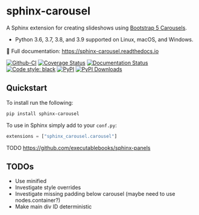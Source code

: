 # sphinx-carousel

A Sphinx extension for creating slideshows using
[Bootstrap 5 Carousels](https://getbootstrap.com/docs/5.1/components/carousel/).

* Python 3.6, 3.7, 3.8, and 3.9 supported on Linux, macOS, and Windows.

📖 Full documentation: https://sphinx-carousel.readthedocs.io

[![Github-CI][github-ci]][github-link]
[![Coverage Status][codecov-badge]][codecov-link]
[![Documentation Status][rtd-badge]][rtd-link]
[![Code style: black][black-badge]][black-link]
[![PyPI][pypi-badge]][pypi-link]
[![PyPI Downloads][pypi-dl-badge]][pypi-dl-link]

[github-ci]: https://github.com/Robpol86/sphinx-carousel/actions/workflows/ci.yml/badge.svg?branch=main
[github-link]: https://github.com/Robpol86/sphinx-carousel/actions/workflows/ci.yml
[codecov-badge]: https://codecov.io/gh/Robpol86/sphinx-carousel/branch/main/graph/badge.svg
[codecov-link]: https://codecov.io/gh/Robpol86/sphinx-carousel
[rtd-badge]: https://readthedocs.org/projects/sphinx-carousel/badge/?version=latest
[rtd-link]: https://sphinx-carousel.readthedocs.io/en/latest/?badge=latest
[black-badge]: https://img.shields.io/badge/code%20style-black-000000.svg
[black-link]: https://github.com/ambv/black
[pypi-badge]: https://img.shields.io/pypi/v/sphinx-carousel.svg
[pypi-link]: https://pypi.org/project/sphinx-carousel
[pypi-dl-badge]: https://img.shields.io/pypi/dw/sphinx-carousel?label=pypi%20downloads
[pypi-dl-link]: https://pypistats.org/packages/sphinx-carousel

## Quickstart

To install run the following:

```bash
pip install sphinx-carousel
```

To use in Sphinx simply add to your `conf.py`:

```python
extensions = ["sphinx_carousel.carousel"]
```

TODO https://github.com/executablebooks/sphinx-panels

## TODOs

* Use minified
* Investigate style overrides
* Investigate missing padding below carousel (maybe need to use nodes.container?)
* Make main div ID deterministic

